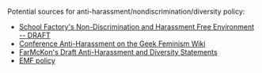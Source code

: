 Potential sources for anti-harassment/nondiscrimination/diversity
policy:

-   [School Factory's Non-Discrimination and Harassment Free Environment
    -- DRAFT](https://atrium.schoolfactory.org/spacefed/node/107920)
-   [Conference Anti-Harassment on the Geek Feminism
    Wiki](http://geekfeminism.wikia.com/wiki/Conference_anti-harassment)
-   [FarMcKon's Draft Anti-Harassment and Diversity
    Statements](http://www.farmckon.net/2011/04/diversity-and-anti-harassment/)
-   [EMF policy](http://piratepad.net/mIQKocedF0)

